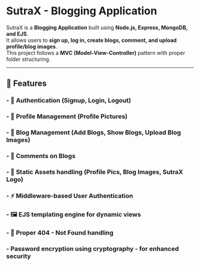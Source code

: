 # SutraX - Blogging Application

SutraX is a **Blogging Application** built using **Node.js, Express, MongoDB, and EJS**.  
It allows users to **sign up, log in, create blogs, comment, and upload profile/blog images**.  
This project follows a **MVC (Model-View-Controller)** pattern with proper folder structuring.

---

## 🚀 Features

### - 🔑 **Authentication** (Signup, Login, Logout)
### - 👤 **Profile Management** (Profile Pictures)
### - 📝 **Blog Management** (Add Blogs, Show Blogs, Upload Blog Images)
### - 💬 **Comments** on Blogs
### - 📂 **Static Assets** handling (Profile Pics, Blog Images, SutraX Logo)
### - ⚡ Middleware-based **User Authentication**
### - 🖼️ EJS **templating engine** for dynamic views
### - 📌 Proper **404 - Not Found** handling
### - Password encryption using cryptography - for enhanced security
